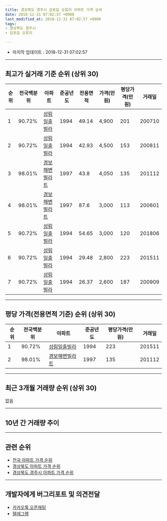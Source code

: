 ```yaml
---
title: 경상북도 경주시 감포읍 오류리 아파트 가격 순위
date: 2018-12-31 07:02:57 +0900
last_modified_at: 2018-12-31 07:02:57 +0900
tags:
- 경상북도 경주시
- 감포읍 오류리

---
```


* 마지막 업데이트 : 2018-12-31 07:02:57

---

## 최고가 실거래 기준 순위 (상위 30)


|순위|전국백분위|아파트|준공년도|전용면적|가격(만원)|평당가격(만원)|거래일|
|---|---|---|---|---|---|---|---|
|1|90.72%|[성림일출빌라](https://search.naver.com/search.naver?query=%EA%B2%BD%EC%83%81%EB%B6%81%EB%8F%84+%EA%B2%BD%EC%A3%BC%EC%8B%9C+%EA%B0%90%ED%8F%AC%EC%9D%8D+%EC%98%A4%EB%A5%98%EB%A6%AC+%EC%84%B1%EB%A6%BC%EC%9D%BC%EC%B6%9C%EB%B9%8C%EB%9D%BC)|1994|49.14|4,900|201|200710|
|2|90.72%|[성림일출빌라](https://search.naver.com/search.naver?query=%EA%B2%BD%EC%83%81%EB%B6%81%EB%8F%84+%EA%B2%BD%EC%A3%BC%EC%8B%9C+%EA%B0%90%ED%8F%AC%EC%9D%8D+%EC%98%A4%EB%A5%98%EB%A6%AC+%EC%84%B1%EB%A6%BC%EC%9D%BC%EC%B6%9C%EB%B9%8C%EB%9D%BC)|1994|42.93|4,500|153|200811|
|3|98.01%|[경보해변빌라트](https://search.naver.com/search.naver?query=%EA%B2%BD%EC%83%81%EB%B6%81%EB%8F%84+%EA%B2%BD%EC%A3%BC%EC%8B%9C+%EA%B0%90%ED%8F%AC%EC%9D%8D+%EC%98%A4%EB%A5%98%EB%A6%AC+%EA%B2%BD%EB%B3%B4%ED%95%B4%EB%B3%80%EB%B9%8C%EB%9D%BC%ED%8A%B8)|1997|43.8|4,050|135|201112|
|4|98.01%|[경보해변빌라트](https://search.naver.com/search.naver?query=%EA%B2%BD%EC%83%81%EB%B6%81%EB%8F%84+%EA%B2%BD%EC%A3%BC%EC%8B%9C+%EA%B0%90%ED%8F%AC%EC%9D%8D+%EC%98%A4%EB%A5%98%EB%A6%AC+%EA%B2%BD%EB%B3%B4%ED%95%B4%EB%B3%80%EB%B9%8C%EB%9D%BC%ED%8A%B8)|1997|87.6|3,000|113|200601|
|5|90.72%|[성림일출빌라](https://search.naver.com/search.naver?query=%EA%B2%BD%EC%83%81%EB%B6%81%EB%8F%84+%EA%B2%BD%EC%A3%BC%EC%8B%9C+%EA%B0%90%ED%8F%AC%EC%9D%8D+%EC%98%A4%EB%A5%98%EB%A6%AC+%EC%84%B1%EB%A6%BC%EC%9D%BC%EC%B6%9C%EB%B9%8C%EB%9D%BC)|1994|54.65|3,000|120|201806|
|6|90.72%|[성림일출빌라](https://search.naver.com/search.naver?query=%EA%B2%BD%EC%83%81%EB%B6%81%EB%8F%84+%EA%B2%BD%EC%A3%BC%EC%8B%9C+%EA%B0%90%ED%8F%AC%EC%9D%8D+%EC%98%A4%EB%A5%98%EB%A6%AC+%EC%84%B1%EB%A6%BC%EC%9D%BC%EC%B6%9C%EB%B9%8C%EB%9D%BC)|1994|29.48|2,800|223|201511|
|7|90.72%|[성림일출빌라](https://search.naver.com/search.naver?query=%EA%B2%BD%EC%83%81%EB%B6%81%EB%8F%84+%EA%B2%BD%EC%A3%BC%EC%8B%9C+%EA%B0%90%ED%8F%AC%EC%9D%8D+%EC%98%A4%EB%A5%98%EB%A6%AC+%EC%84%B1%EB%A6%BC%EC%9D%BC%EC%B6%9C%EB%B9%8C%EB%9D%BC)|1994|26.37|2,600|187|200909|


---

## 평당 가격(전용면적 기준) 순위 (상위 30)


|순위|전국백분위|아파트|준공년도|평당가격(만원)|거래일|
|---|---|---|---|---|---|
|1|90.72%|[성림일출빌라](https://search.naver.com/search.naver?query=%EA%B2%BD%EC%83%81%EB%B6%81%EB%8F%84+%EA%B2%BD%EC%A3%BC%EC%8B%9C+%EA%B0%90%ED%8F%AC%EC%9D%8D+%EC%98%A4%EB%A5%98%EB%A6%AC+%EC%84%B1%EB%A6%BC%EC%9D%BC%EC%B6%9C%EB%B9%8C%EB%9D%BC)|1994|223|201511|
|2|98.01%|[경보해변빌라트](https://search.naver.com/search.naver?query=%EA%B2%BD%EC%83%81%EB%B6%81%EB%8F%84+%EA%B2%BD%EC%A3%BC%EC%8B%9C+%EA%B0%90%ED%8F%AC%EC%9D%8D+%EC%98%A4%EB%A5%98%EB%A6%AC+%EA%B2%BD%EB%B3%B4%ED%95%B4%EB%B3%80%EB%B9%8C%EB%9D%BC%ED%8A%B8)|1997|135|201112|


---

## 최근 3개월 거래량 순위 (상위 30)

없음

---

## 10년 간 거래량 추이


<div style="width:100%;">
    <canvas id="deal_progress" height="250"></canvas>
</div>

<script>
new Chart(document.getElementById("deal_progress"), {
    type: 'line',
    data: {
        labels: ['200812','200901','200902','200903','200904','200905','200906','200907','200908','200909','200910','200911','200912','201001','201002','201003','201004','201005','201006','201007','201008','201009','201010','201011','201012','201101','201102','201103','201104','201105','201106','201107','201108','201109','201110','201111','201112','201201','201202','201203','201204','201205','201206','201207','201208','201209','201210','201211','201212','201301','201302','201303','201304','201305','201306','201307','201308','201309','201310','201311','201312','201401','201402','201403','201404','201405','201406','201407','201408','201409','201410','201411','201412','201501','201502','201503','201504','201505','201506','201507','201508','201509','201510','201511','201512','201601','201602','201603','201604','201605','201606','201607','201608','201609','201610','201611','201612','201701','201702','201703','201704','201705','201706','201707','201708','201709','201710','201711','201712','201801','201802','201803','201804','201805','201806','201807','201808','201809','201810','201811','201812'],
        datasets: [{
            label: '실거래 수',
            pointRadius: 1,
            data: [0, 0, 0, 0, 0, 0, 0, 0, 0, 1, 0, 0, 0, 0, 0, 0, 0, 0, 0, 1, 0, 0, 0, 0, 0, 0, 0, 0, 0, 1, 0, 0, 0, 0, 0, 0, 1, 0, 1, 0, 0, 0, 0, 1, 0, 0, 0, 1, 1, 1, 0, 0, 0, 0, 0, 0, 0, 1, 1, 0, 0, 1, 0, 0, 1, 0, 0, 0, 2, 0, 1, 0, 0, 1, 0, 0, 0, 0, 0, 0, 0, 0, 0, 1, 0, 0, 0, 1, 0, 1, 0, 0, 0, 0, 0, 0, 0, 1, 0, 0, 0, 0, 1, 0, 1, 1, 0, 0, 0, 0, 1, 0, 0, 0, 2, 0, 2, 0, 0, 0, 0],
            borderColor: "rgba(255, 201, 14, 1)",
            backgroundColor: "rgba(255, 201, 14, 0.5)",
            fill: true,
        }]
    },
    options: {
        responsive: true,
        title: {
            display: true,
            text: '10년간 거래량 추이'
        },
        tooltips: {
            mode: 'index',
            intersect: false,
        },
        hover: {
            mode: 'nearest',
            intersect: true
        },
        scales: {
            xAxes: [{
                display: true,
                scaleLabel: {
                    display: true,
                    labelString: '년/월'
                }
            }],
            yAxes: [{
                display: true,
                ticks: {
                    suggestedMin: 0,
                },
                scaleLabel: {
                    display: true,
                    labelString: '실거래 수'
                }
            }]
        }
    }
});

</script>


---

## 관련 순위

- [전국 아파트 가격 순위](https://inasie.github.io/apt-ranking/전국)
- [경상북도 아파트 가격 순위](https://inasie.github.io/apt-ranking/경상북도)
- [경상북도 경주시 아파트 가격 순위](https://inasie.github.io/apt-ranking/경상북도-경주시)


---

## 개발자에게 버그리포트 및 의견전달

- [카카오톡 오픈채팅](https://open.kakao.com/o/gLJUAP4)
- [텔레그램](https://t.me/inasie)

